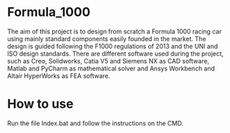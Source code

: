 # Formula_1000
The aim of this project is to design from scratch a Formula 1000 racing car using mainly standard components easily founded in the market. The design is guided following the F1000 regulations of 2013 and the UNI and ISO design standards. There are different software used during the project, such as Creo, Solidworks, Catia V5 and Siemens NX as CAD software, Matlab and PyCharm as mathematical solver and Ansys Workbench and Altair HyperWorks as FEA software.

# How to use

Run the file Index.bat and follow the instructions on the CMD.
